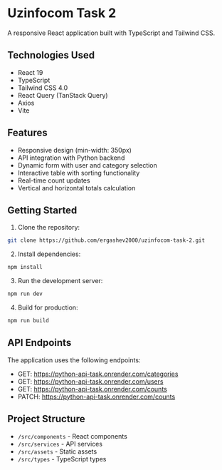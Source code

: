 # Uzinfocom Task 2

A responsive React application built with TypeScript and Tailwind CSS.

## Technologies Used

- React 19
- TypeScript
- Tailwind CSS 4.0
- React Query (TanStack Query)
- Axios
- Vite

## Features

- Responsive design (min-width: 350px)
- API integration with Python backend
- Dynamic form with user and category selection
- Interactive table with sorting functionality
- Real-time count updates
- Vertical and horizontal totals calculation

## Getting Started

1. Clone the repository:
```bash
git clone https://github.com/ergashev2000/uzinfocom-task-2.git
```

2. Install dependencies:
```bash
npm install
```

3. Run the development server:
```bash
npm run dev
```

4. Build for production:
```bash
npm run build
```

## API Endpoints

The application uses the following endpoints:

- GET: https://python-api-task.onrender.com/categories
- GET: https://python-api-task.onrender.com/users
- GET: https://python-api-task.onrender.com/counts
- PATCH: https://python-api-task.onrender.com/counts

## Project Structure

- `/src/components` - React components
- `/src/services` - API services
- `/src/assets` - Static assets
- `/src/types` - TypeScript types
